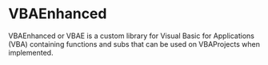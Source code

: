 # VBAEnhanced
VBAEnhanced or VBAE is a custom library for Visual Basic for Applications (VBA) containing functions and subs that can be used on VBAProjects when implemented.
